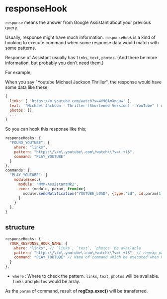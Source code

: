 # responseHook

`response` means the answer from Google Assistant about your previous query.

Usually, response might have much information. `responseHook` is a kind of hooking to execute command when some response data would match with some patterns.

Response of Assistant usually has `links`, `text`, `photos`. (And there be more information, but probably you don't need them.)

For example;

When you say "Youtube Michael Jackson Thriller", the response would have some data like these;
```js
{
  links: [ 'https://m.youtube.com/watch?v=4V90AmXnguw' ],
  text: '"Michael Jackson - Thriller (Shortened Version) - YouTube" ( m.youtube.com - https://m.youtube.com/watch?v=4V90AmXnguw )',
  photos: [],
  ...
}
```

So you can hook this response like this;
```js
responseHooks: {
  "FOUND_YOUTUBE": {
    where: "links",
    pattern: "https:\/\/m\.youtube\.com\/watch\\?v=(.+)$",
    command: "PLAY_YOUTUBE"
  }
},
commands: {
  "PLAY_YOUTUBE": {
    moduleExec:{
      module: "MMM-AssistantMk2",
      exec: (module, param, from)=>{
        module.sendNotification("YOUTUBE_LOAD", {type:"id", id:param[1]}) // MMM-Youtube is needed to work this.
      }
    }
  },
}
```

## structure
```js
responseHooks: {
  YOUR_RESPONSE_HOOK_NAME: {
    where: "links", // `links`, `text`, `photos` be available
    pattern: "https:\/\/m\.youtube\.com\/watch\\?v=(.+)$", // regexp pattern string to catch
    command: "PLAY_YOUTUBE" // Name of command which be executed when hooked.
  }
},

```
- `where` : Where to check the pattern. `links`, `text`, `photos` will be available. `links` and `photos` would be array.  

As the `param` of command, result of **regExp.exec()** will be transferred.
